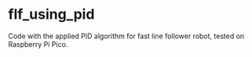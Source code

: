 # flf_using_pid
Code with the applied PID algorithm for fast line follower robot, tested on Raspberry Pi Pico.

